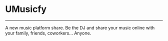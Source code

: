 # UMusicfy
---------------------------------------
A new music platform share. Be the DJ and share your music online with your family, friends, coworkers... Anyone.
